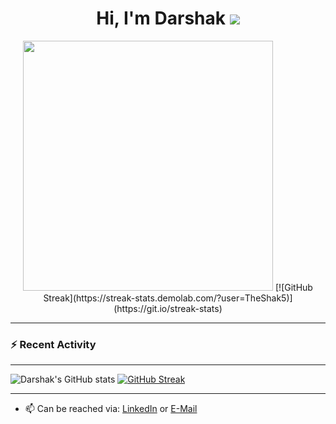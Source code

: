 <div align="center">
   <h1>Hi, I'm Darshak <img src="https://pronoun.cyou/x/y?subject=He&object=Him&height=15"> </h1>
   <img src="https://media1.giphy.com/media/ojm4CwjOfI7JFaUuEM/giphy.gif?cid=ecf05e47bahsjmhym9utqeygebkd2ks3vf5ok1d2pvl3yvh1&ep=v1_stickers_search&rid=giphy.gif&ct=s" width="400px">    
   [![GitHub Streak](https://streak-stats.demolab.com/?user=TheShak5)](https://git.io/streak-stats)
</div>

<!-- <p align="left"> <img src="https://komarev.com/ghpvc/?username=theshak5&label=Profile%20views&color=0e75b6&style=flat" alt="theshak5" /> </p> -->
---

### :zap: Recent Activity

<!--START_SECTION:activity-->


---

![Darshak's GitHub stats](https://github-readme-stats-dun-sigma.vercel.app/api?username=TheShak5&theme=onedark&show_icons=true) [![GitHub Streak](https://streak-stats.demolab.com?user=TheShak5&theme=onedark)](https://git.io/streak-stats)

<!-- <img align="center" src="https://github-readme-stats.vercel.app/api/top-langs/?username=TheShak5&layout=compact&theme=buefy&hide_border=true" /> -->
---
- 📫 Can be reached via: [LinkedIn](https://www.linkedin.com/in/darshakpatel5/) or [E-Mail](da26pate@uwaterloo.ca)
<!--
**TheShak5/TheShak5** is a ✨ _special_ ✨ repository because its `README.md` (this file) appears on your GitHub profile.

Here are some ideas to get you started:
- 👀 I’m interested in using machine and deep learning for the automated analysis of biological datasets.
- 🔭 I’m currently working on ...
- 🌱 I’m currently learning ...
- 👯 I’m looking to collaborate on ...
- 🤔 I’m looking for help with ...
- 💬 Ask me about ...
- 📫 How to reach me: ...
- 😄 Pronouns: ...
- ⚡ Fun fact: ...
-->

